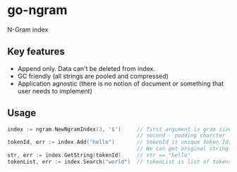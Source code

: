 go-ngram
========

N-Gram index

## Key features

* Append only. Data can't be deleted from index.
* GC friendly (all strings are pooled and compressed)
* Application agnostic (there is no notion of document or something that user needs to implement)
 

## Usage

```go
index := ngram.NewNgramIndex(3, '$')     // first argument is gram size
                                         // second - padding charcter
tokenId, err := index.Add("hello")       // tokenId is unique token Id. 
                                         // We can get original string using it
str, err := index.GetString(tokenId)     // str == "hello"
tokenList, err := index.Search("world")  // tokenList is list of tokens with weights
```

